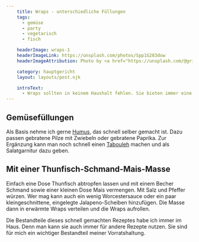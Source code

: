 ```yaml
---
    title: Wraps - unterschiedliche Füllungen
    tags:
      - gemüse
      - party
      - vegetarisch
      - fisch

    headerImage: wraps-1
    headerImageLink: https://unsplash.com/photos/Spp1G283dow
    headerImageAttribution: Photo by <a href="https://unsplash.com/@grisskitchen?utm_source=unsplash&utm_medium=referral&utm_content=creditCopyText">Max Griss</a> on <a href="https://unsplash.com/?utm_source=unsplash&utm_medium=referral&utm_content=creditCopyText">Unsplash</a>

    category: hauptgericht
    layout: layouts/post.njk

    introText:
      - Wraps sollten in keinem Haushalt fehlen. Sie bieten immer eine gute Halterung für wechselnde Füllungen. Der Kreativität sind keine Grenzen gesetzt.
---
```




## Gemüsefüllungen

Als Basis nehme ich gerne [Humus](/rezepte/humus.html), das schnell selber gemacht ist. Dazu passen gebratene Pilze mit Zwiebeln oder gebratene Paprika. Zur Ergänzung kann man noch schnell einen [Tabouleh](/rezepte/tabouleh.html) machen und als Salatgarnitur dazu geben.

## Mit einer Thunfisch-Schmand-Mais-Masse

Einfach eine Dose Thunfisch abtropfen lassen und mit einem Becher Schmand sowie einer kleinen Dose Mais vermengen. Mit Salz und Pfeffer würzen. Wer mag kann auch ein wenig Worcestersauce oder ein paar kleingeschnittene, eingelegte Jalapeno-Scheiben hinzufügen. Die Masse dann in erwärmte Wraps verteilen und die Wraps aufrollen.

Die Bestandteile dieses schnell gemachten Rezeptes habe ich immer im Haus. Denn man kann sie auch immer für andere Rezepte nutzen. Sie sind für mich ein wichtiger Bestandteil meiner Vorratshaltung.
